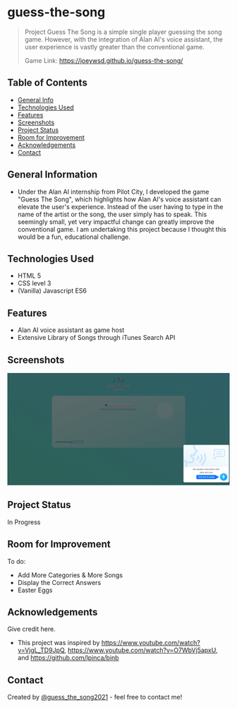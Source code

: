 # guess-the-song
> Project Guess The Song is a simple single player guessing the song game. However, with the integration of Alan AI's voice assistant, the user experience is vastly greater than the conventional game.
> 
> Game Link: https://joeywsd.github.io/guess-the-song/

## Table of Contents
* [General Info](#general-information)
* [Technologies Used](#technologies-used)
* [Features](#features)
* [Screenshots](#screenshots)
* [Project Status](#project-status)
* [Room for Improvement](#room-for-improvement)
* [Acknowledgements](#acknowledgements)
* [Contact](#contact)


## General Information
- Under the Alan AI internship from Pilot City, I developed the game "Guess The Song", which highlights how Alan AI's voice assistant can elevate the user's experience. Instead of the user having to type in the name of the artist or the song, the user simply has to speak. This seemingly small, yet very impactful change can greatly improve the conventional game. I am undertaking this project because I thought this would be a fun, educational challenge.


## Technologies Used
- HTML 5
- CSS level 3 
- (Vanilla) Javascript ES6


## Features
- Alan AI voice assistant as game host
- Extensive Library of Songs through iTunes Search API

## Screenshots
![Example screenshot 1](./Images/Milestone5b.png)

## Project Status
In Progress

## Room for Improvement
To do:
- Add More Categories & More Songs
- Display the Correct Answers
- Easter Eggs


## Acknowledgements
Give credit here.
- This project was inspired by https://www.youtube.com/watch?v=VjgL_TD9JpQ, https://www.youtube.com/watch?v=O7WbVj5apxU, and https://github.com/lpinca/binb

## Contact
Created by [@guess_the_song2021](https://www.instagram.com/guess_the_song2021/) - feel free to contact me!

